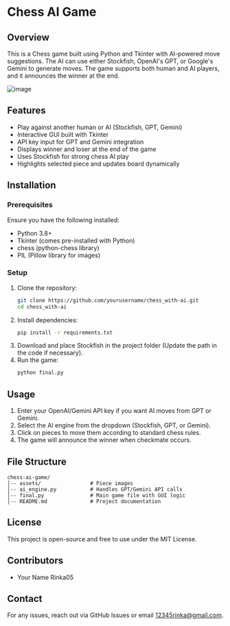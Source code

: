 # Chess AI Game

## Overview
This is a Chess game built using Python and Tkinter with AI-powered move suggestions. The AI can use either Stockfish, OpenAI's GPT, or Google's Gemini to generate moves. The game supports both human and AI players, and it announces the winner at the end.

![image](https://github.com/user-attachments/assets/eeccb31e-1733-4e37-84df-3209c5b8fb3c)


## Features
- Play against another human or AI (Stockfish, GPT, Gemini)
- Interactive GUI built with Tkinter
- API key input for GPT and Gemini integration
- Displays winner and loser at the end of the game
- Uses Stockfish for strong chess AI play
- Highlights selected piece and updates board dynamically

## Installation
### Prerequisites
Ensure you have the following installed:
- Python 3.8+
- Tkinter (comes pre-installed with Python)
- chess (python-chess library)
- PIL (Pillow library for images)

### Setup
1. Clone the repository:
   ```sh
   git clone https://github.com/yourusername/chess_with-ai.git
   cd chess_with-ai
   ```
2. Install dependencies:
   ```sh
   pip install -r requirements.txt
   ```
3. Download and place Stockfish in the project folder (Update the path in the code if necessary).
4. Run the game:
   ```sh
   python final.py
   ```

## Usage
1. Enter your OpenAI/Gemini API key if you want AI moves from GPT or Gemini.
2. Select the AI engine from the dropdown (Stockfish, GPT, or Gemini).
3. Click on pieces to move them according to standard chess rules.
4. The game will announce the winner when checkmate occurs.

## File Structure
```
chess-ai-game/
│-- assets/                # Piece images
│-- ai_engine.py           # Handles GPT/Gemini API calls
│-- final.py               # Main game file with GUI logic
│-- README.md              # Project documentation
```

## License
This project is open-source and free to use under the MIT License.

## Contributors
- Your Name Rinka05

## Contact
For any issues, reach out via GitHub Issues or email 12345rinka@gmail.com.

